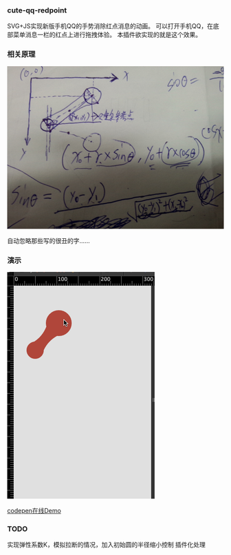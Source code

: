 ### cute-qq-redpoint
SVG+JS实现新版手机QQ的手势消除红点消息的动画。
可以打开手机QQ，在底部菜单消息一栏的红点上进行拖拽体验。
本插件欲实现的就是这个效果。

### 相关原理

![Paper](/paper.jpg "草稿")

自动忽略那些写的很丑的字......

### 演示

![图片演示](/preview.gif "图片演示")

[codepen在线Demo](http://codepen.io/qddegtya/details/EapGWK "Demo")

### TODO

实现弹性系数K，模拟拉断的情况，加入初始圆的半径缩小控制
插件化处理
